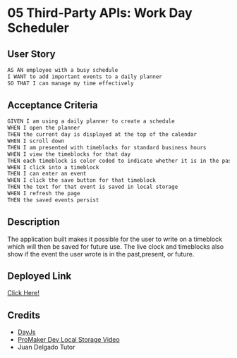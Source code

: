 # 05 Third-Party APIs: Work Day Scheduler
## User Story

```md
AS AN employee with a busy schedule
I WANT to add important events to a daily planner
SO THAT I can manage my time effectively
```

## Acceptance Criteria

```md
GIVEN I am using a daily planner to create a schedule
WHEN I open the planner
THEN the current day is displayed at the top of the calendar
WHEN I scroll down
THEN I am presented with timeblocks for standard business hours
WHEN I view the timeblocks for that day
THEN each timeblock is color coded to indicate whether it is in the past, present, or future
WHEN I click into a timeblock
THEN I can enter an event
WHEN I click the save button for that timeblock
THEN the text for that event is saved in local storage
WHEN I refresh the page
THEN the saved events persist
```
## Description
The application built makes it possible for the user to write on a timeblock which will then be saved for future use. The live clock and timeblocks also show if the event the user wrote is in the past,present, or future. 

## Deployed Link 
[Click Here!](https://jasiela22.github.io/Work-day-scheduler/)

## Credits
* [DayJs](https://day.js.org/en/)
* [ProMaker Dev Local Storage Video](https://www.youtube.com/watch?v=fYTTUBa-lPc)
* Juan Delgado Tutor
